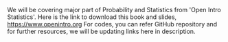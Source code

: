 We will be covering major part of Probability and Statistics from 'Open Intro Statistics'. Here is the link to download this book and slides,
https://www.openintro.org
For codes, you can refer GitHub repository and for further resources, we will be updating links here in description.